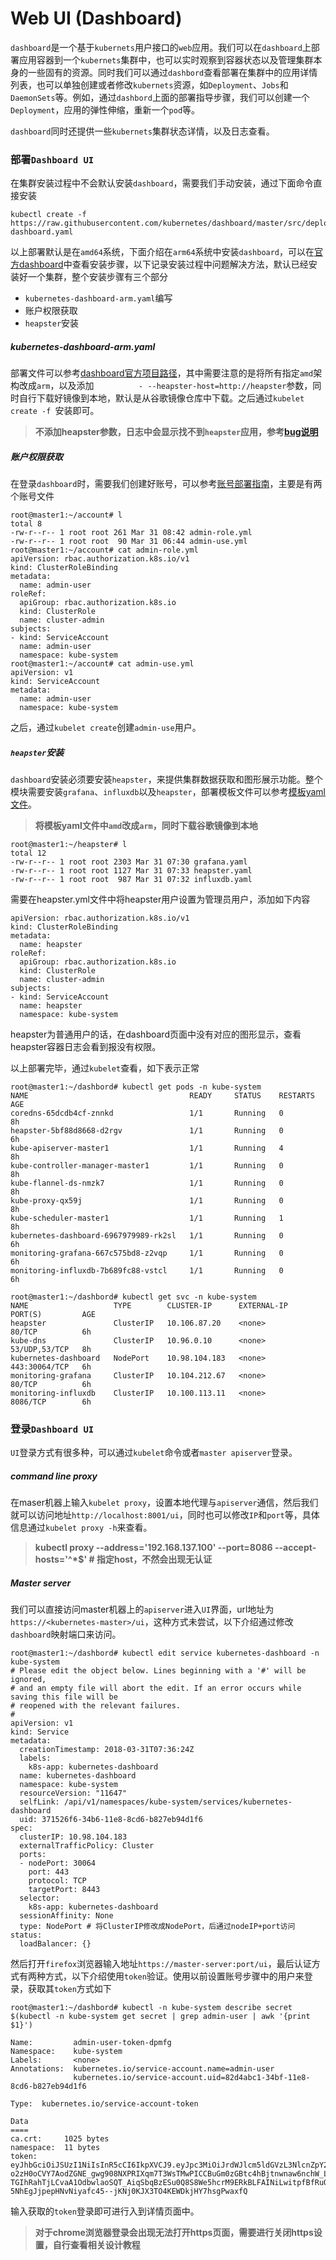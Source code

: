 

# Web UI (Dashboard)

`dashboard`是一个基于`kubernets`用户接口的`web`应用。我们可以在`dashboard`上部署应用容器到一个`kubernets`集群中，也可以实时观察到容器状态以及管理集群本身的一些固有的资源。同时我们可以通过`dashbord`查看部署在集群中的应用详情列表，也可以单独创建或者修改`kubernets`资源，如`Deployment`、`Jobs`和`DaemonSets`等。例如，通过`dashbord`上面的部署指导步骤，我们可以创建一个`Deployment`，应用的弹性伸缩，重新一个`pod`等。

`dashboard`同时还提供一些`kubernets`集群状态详情，以及日志查看。

### 部署`Dashboard UI`

在集群安装过程中不会默认安装`dashboard`，需要我们手动安装，通过下面命令直接安装

```shell
kubectl create -f https://raw.githubusercontent.com/kubernetes/dashboard/master/src/deploy/recommended/kubernetes-dashboard.yaml
```

以上部署默认是在`amd64`系统，下面介绍在`arm64`系统中安装`dashboard`，可以在[官方dashboard](https://github.com/kubernetes/dashboard/)中查看安装步骤，以下记录安装过程中问题解决方法，默认已经安装好一个集群，整个安装步骤有三个部分

* `kubernetes-dashboard-arm.yaml`编写
* 账户权限获取
* `heapster`安装

##### kubernetes-dashboard-arm.yaml

部署文件可以参考[dashboard官方项目路径](https://github.com/kubernetes/dashboard/tree/master/src/deploy/recommended)，其中需要注意的是将所有指定`amd`架构改成`arm`，以及添加`          - --heapster-host=http://heapster`参数，同时自行下载好镜像到本地，默认是从谷歌镜像仓库中下载。之后通过`kubelet create -f `安装即可。

> **不添加heapster参数，日志中会显示找不到`heapster`应用，参考[bug说明](https://github.com/kubernetes/dashboard/issues/1602)** 

##### 账户权限获取

在登录`dashboard`时，需要我们创建好账号，可以参考[账号部署指南](https://github.com/kubernetes/dashboard/wiki/Creating-sample-user)，主要是有两个账号文件

```shell
root@master1:~/account# l
total 8
-rw-r--r-- 1 root root 261 Mar 31 08:42 admin-role.yml
-rw-r--r-- 1 root root  90 Mar 31 06:44 admin-use.yml
root@master1:~/account# cat admin-role.yml
apiVersion: rbac.authorization.k8s.io/v1
kind: ClusterRoleBinding
metadata:
  name: admin-user
roleRef:
  apiGroup: rbac.authorization.k8s.io
  kind: ClusterRole
  name: cluster-admin
subjects:
- kind: ServiceAccount
  name: admin-user
  namespace: kube-system
root@master1:~/account# cat admin-use.yml
apiVersion: v1
kind: ServiceAccount
metadata:
  name: admin-user
  namespace: kube-system
```

之后，通过`kubelet create`创建`admin-use`用户。

##### `heapster`安装

`dashboard`安装必须要安装`heapster`，来提供集群数据获取和图形展示功能。整个模块需要安装`grafana`、`influxdb`以及`heapster`，部署模板文件可以参考[模板yaml文件](https://github.com/kubernetes/heapster/tree/master/deploy/kube-config/influxdb)。

> **将模板yaml文件中`amd`改成`arm`，同时下载谷歌镜像到本地**

```shell
root@master1:~/heapster# l
total 12
-rw-r--r-- 1 root root 2303 Mar 31 07:30 grafana.yaml
-rw-r--r-- 1 root root 1127 Mar 31 07:33 heapster.yaml
-rw-r--r-- 1 root root  987 Mar 31 07:32 influxdb.yaml
```
需要在heapster.yml文件中将heapster用户设置为管理员用户，添加如下内容
```shell
apiVersion: rbac.authorization.k8s.io/v1
kind: ClusterRoleBinding
metadata:
  name: heapster
roleRef:
  apiGroup: rbac.authorization.k8s.io
  kind: ClusterRole
  name: cluster-admin
subjects:
- kind: ServiceAccount
  name: heapster
  namespace: kube-system
```
heapster为普通用户的话，在dashboard页面中没有对应的图形显示，查看heapster容器日志会看到报没有权限。  

以上部署完毕，通过`kubelet`查看，如下表示正常

```shell
root@master1:~/dashbord# kubectl get pods -n kube-system
NAME                                    READY     STATUS    RESTARTS   AGE
coredns-65dcdb4cf-znnkd                 1/1       Running   0          8h
heapster-5bf88d8668-d2rgv               1/1       Running   0          6h
kube-apiserver-master1                  1/1       Running   4          8h
kube-controller-manager-master1         1/1       Running   0          8h
kube-flannel-ds-nmzk7                   1/1       Running   0          8h
kube-proxy-qx59j                        1/1       Running   0          8h
kube-scheduler-master1                  1/1       Running   1          8h
kubernetes-dashboard-6967979989-rk2sl   1/1       Running   0          6h
monitoring-grafana-667c575bd8-z2vqp     1/1       Running   0          6h
monitoring-influxdb-7b689fc88-vstcl     1/1       Running   0          6h

root@master1:~/dashbord# kubectl get svc -n kube-system
NAME                   TYPE        CLUSTER-IP      EXTERNAL-IP   PORT(S)         AGE
heapster               ClusterIP   10.106.87.20    <none>        80/TCP          6h
kube-dns               ClusterIP   10.96.0.10      <none>        53/UDP,53/TCP   8h
kubernetes-dashboard   NodePort    10.98.104.183   <none>        443:30064/TCP   6h
monitoring-grafana     ClusterIP   10.104.212.67   <none>        80/TCP          6h
monitoring-influxdb    ClusterIP   10.100.113.11   <none>        8086/TCP        6h
```

### 登录`Dashboard UI`

`UI`登录方式有很多种，可以通过`kubelet`命令或者`master apiserver`登录。

##### command line proxy

在maser机器上输入`kubelet proxy`，设置本地代理与`apiserver`通信，然后我们就可以访问地址`http://localhost:8001/ui`，同时也可以修改`IP`和`port`等，具体信息通过`kubelet proxy -h`来查看。

> **kubectl proxy --address='192.168.137.100' --port=8086 --accept-hosts='^*$' # 指定host，不然会出现无认证**

##### Master server

我们可以直接访问master机器上的`apiserver`进入`UI`界面，url地址为`https://<kubernetes-master>/ui`，这种方式未尝试，以下介绍通过修改`dashboard`映射端口来访问。

```shell
root@master1:~/dashbord# kubectl edit service kubernetes-dashboard -n kube-system
# Please edit the object below. Lines beginning with a '#' will be ignored,
# and an empty file will abort the edit. If an error occurs while saving this file will be
# reopened with the relevant failures.
#
apiVersion: v1
kind: Service
metadata:
  creationTimestamp: 2018-03-31T07:36:24Z
  labels:
    k8s-app: kubernetes-dashboard
  name: kubernetes-dashboard
  namespace: kube-system
  resourceVersion: "11647"
  selfLink: /api/v1/namespaces/kube-system/services/kubernetes-dashboard
  uid: 371526f6-34b6-11e8-8cd6-b827eb94d1f6
spec:
  clusterIP: 10.98.104.183
  externalTrafficPolicy: Cluster
  ports:
  - nodePort: 30064
    port: 443
    protocol: TCP
    targetPort: 8443
  selector:
    k8s-app: kubernetes-dashboard
  sessionAffinity: None
  type: NodePort # 将ClusterIP修改成NodePort，后通过nodeIP+port访问
status:
  loadBalancer: {}
```

然后打开`firefox`浏览器输入地址`https://master-server:port/ui`，最后认证方式有两种方式，以下介绍使用`token`验证。使用以前设置账号步骤中的用户来登录，获取其`token`方式如下

```shell
root@master1:~/dashbord# kubectl -n kube-system describe secret $(kubectl -n kube-system get secret | grep admin-user | awk '{print $1}')

Name:         admin-user-token-dpmfg
Namespace:    kube-system
Labels:       <none>
Annotations:  kubernetes.io/service-account.name=admin-user
              kubernetes.io/service-account.uid=82d4abc1-34bf-11e8-8cd6-b827eb94d1f6

Type:  kubernetes.io/service-account-token

Data
====
ca.crt:     1025 bytes
namespace:  11 bytes
token:      eyJhbGciOiJSUzI1NiIsInR5cCI6IkpXVCJ9.eyJpc3MiOiJrdWJlcm5ldGVzL3NlcnZpY2VhY2NvdW50Iiwia3ViZXJuZXRlcy5pby9zZXJ2aWNlYWNjb3VudC9uYW1lc3BhY2UiOiJrdWJlLXN5c3RlbSIsImt1YmVybmV0ZXMuaW8vc2VydmljZWFjY291bnQvc2VjcmV0Lm5hbWUiOiJhZG1pbi11c2VyLXRva2VuLWRwbWZnIiwia3ViZXJuZXRlcy5pby9zZXJ2aWNlYWNjb3VudC9zZXJ2aWNlLWFjY291bnQubmFtZSI6ImFkbWluLXVzZXIiLCJrdWJlcm5ldGVzLmlvL3NlcnZpY2VhY2NvdW50L3NlcnZpY2UtYWNjb3VudC51aWQiOiI4MmQ0YWJjMS0zNGJmLTExZTgtOGNkNi1iODI3ZWI5NGQxZjYiLCJzdWIiOiJzeXN0ZW06c2VydmljZWFjY291bnQ6a3ViZS1zeXN0ZW06YWRtaW4tdXNlciJ9.mzdas5zJVmsXtxSQujIcHWg3K41zW09vDwpZ9jSuATnv6-o2zH0oCVY7AodZGNE_gwg908NXPRIXqm7T3WsTMwPICCBuGm0zGBtc4hBjtnwnaw6nchW_LqQwC71sD3zD79yUvqpCq4ejrauG_BwULgptalYmEB1fE-TGIhRahTjLCvaA1OdbwlaoSQT_AiqSbqBzESu0Q8S8We5hcrM9ERkBLFAINiLwitpfBfRuO8m2NyeJZ5fXZwY0iqTPfosyfjDccb8p5fvGKkbaeI_C6pRQCtYc81vS-5NhEgJjpepHNvNiyafc45--jKNj0KJX3TO4KEWDkjHY7hsgPwaxfQ
```

输入获取的`token`登录即可进行入到详情页面中。

> **对于chrome浏览器登录会出现无法打开https页面，需要进行关闭https设置，自行查看相关设计教程**

